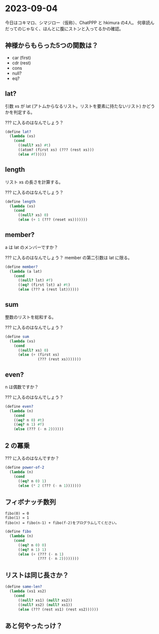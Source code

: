 # 2023-09-04

今日はコキマロ、シマジロー（仮称）、ChatPPP と hkimura の4人。
何章読んだってのじゃなく、ほんとに腹にストンと入ってるかの確認。

## 神様からもらった5つの関数は？

- car (first)
- cdr (rest)
- cons
- null?
- eq?

## lat?

引数 xs が lat
(アトムからなるリスト。リストを要素に持たないリスト)
かどうかを判定する。

??? に入るのはなんでしょう？

```scheme
(define lat?
  (lambda (xs)
    (cond
      ((null? xs) #t)
      ((atom? (first xs) (??? (rest xs)))
      (else #f)))))
```

## length

リスト xs の長さを計算する。

??? に入るのはなんでしょう？

```scheme
(define length
  (lambda (xs)
    (cond
      ((null? xs) 0)
      (else (+ 1 (??? (reset xs)))))))
```

## member?

a は lat のメンバーですか？

??? に入るのはなんでしょう？ member の第二引数は lat に限る。

```scheme
(define member?
  (lambda (a lat)
    (cond
      ((null? lst) #f)
      ((eq? (first lst) a) #t)
      (else (??? a (rest lst))))))
```

## sum

整数のリストを総和する。

??? に入るのはなんでしょう？

```scheme
(define sum
  (lambda (xs)
    (cond
      ((null? xs) 0)
      (else (+ (first xs)
               (??? (rest xs)))))))
```

## even?

n は偶数ですか？

??? に入るのはなんでしょう？

```scheme
(define even?
  (lambda (n)
    (cond
    ((eq? n 0) #t)
    ((eq? n 1) #f)
    (else (??? (- n 2))))))
```

## 2 の冪乗

??? に入るのはなんですか？

```scheme
(define power-of-2
  (lambda (n)
    (cond
      ((eq? n 0) 1)
      (else (* 2 (??? (- n 1)))))))
```

## フィボナッチ数列

```
fibo(0) = 0
fibo(1) = 1
fibo(n) = fibo(n-1) + fibo(f-2)をプログラムしてください。
```

```scheme
(define fibo
  (lambda (n)
    (cond
      ((eq? n 0) 0)
      ((eq? n 1) 1)
      (else (+ (??? (- n 1)
               (??? (- n 2))))))))
```

## リストは同じ長さか？

```scheme
(define same-len?
  (lambda (xs1 xs2)
    (cond
      ((null? xs1) (null? xs2))
      ((null? xs2) (null? xs1))
      (else (??? (rest xs1) (rest xs2))))))
```
## あと何やったっけ？

